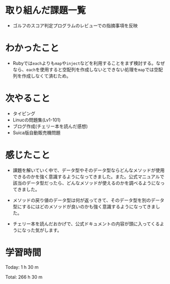 # 取り組んだ課題一覧
- ゴルフのスコア判定プログラムのレビューでの指摘事項を反映

# わかったこと
- Rubyでは`each`よりも`map`や`inject`などを利用することをまず検討する。なぜなら、`each`を使用すると空配列を作成しないとできない処理を`map`では空配列を作成しなくて済むため。

# 次やること
- タイピング
- Linucの問題集(Lv1-101)
- ブログ作成(チェリー本を読んだ感想)
- Suica版自動販売機問題

# 感じたこと
- 課題を解いていく中で、データ型やそのデータ型ならどんなメソッドが使用できるのかを強く意識するようになってきました。また。公式マニュアルで該当のデータ型だったら、どんなメソッドが使えるのかを調べるようになってきました。

- メソッドの戻り値のデータ型は何が返ってきて、そのデータ型を別のデータ型にするにはどのメソッドが良いのかも強く意識するようになってきました。

- チェリー本を読んだおかげで、公式ドキュメントの内容が頭に入ってくるようになった気がします。

# 学習時間
Today: 1 h 30 m

Total: 266 h 30 m





















